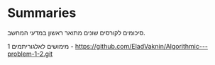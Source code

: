 # Summaries

סיכומים לקורסים שונים מתואר ראשון במדעי המחשב.

מימושים לאלגוריתמים 1 - https://github.com/EladVaknin/Algorithmic---problem-1-2.git 
